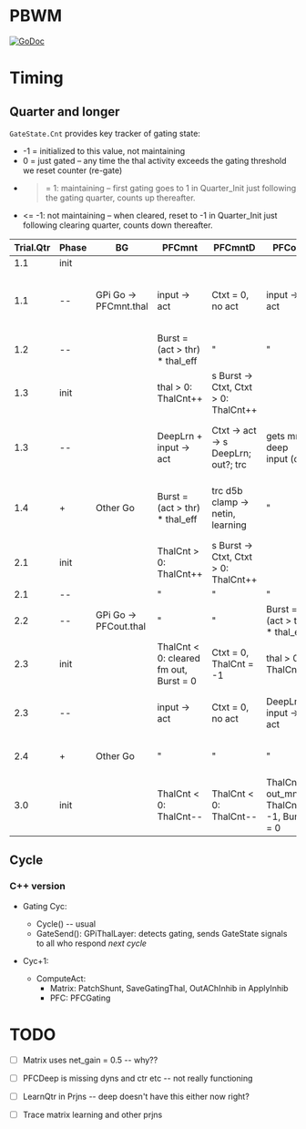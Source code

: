 # PBWM

[![GoDoc](https://godoc.org/github.com/emer/leabra/pbwm?status.svg)](https://godoc.org/github.com/emer/leabra/pbwm)


# Timing

## Quarter and longer

`GateState.Cnt` provides key tracker of gating state:
* -1 = initialized to this value, not maintaining
* 0 = just gated – any time the thal activity exceeds the gating threshold we reset counter (re-gate)
* >= 1: maintaining – first gating goes to 1 in Quarter_Init just following the gating quarter, counts up thereafter.
* <= -1: not maintaining – when cleared, reset to -1 in Quarter_Init just following clearing quarter, counts down thereafter.


| Trial.Qtr | Phase | BG                       | PFCmnt                                          | PFCmntD                                                    | PFCout                                                 | PFCoutD                                                    | Notes                       a                    |
|-----------|-------|--------------------------|-------------------------------------------------|--------------------------------------------------------------|--------------------------------------------------------|--------------------------------------------------------------|-------------------------------------------------|
| 1.1       | init  |                          |                                                 |                                                              |                                                        |                                                              |                                                 |
| 1.1       | --    | GPi Go -&gt; PFCmnt.thal | input -&gt; act                                 | Ctxt = 0, no act                                       | input -&gt; act                                        | Ctxt = 0, no act                                       | cortico-cortical super only, gate mid-quarter   |
| 1.2       | --    |                          | Burst = (act &gt; thr) * thal_eff         | "                                                            | "                                                      | "                                                            | mnt super d5b gets gating signal                |
| 1.3       | init  |                          | thal &gt; 0: ThalCnt++                        | s Burst -&gt; Ctxt, Ctxt &gt; 0: ThalCnt++ |                                                        | "                                                            | mnt deep gets d5b gated "context"               |
| 1.3       | --    |                          | DeepLrn + input -&gt; act                     | Ctxt -&gt; act -&gt; s DeepLrn; out?; trc            | gets mnt deep input (opt)                              | "                                                            | mnt continues w/ no out gating, out gets primed |
| 1.4       | +     | Other Go                 | Burst = (act &gt; thr) * thal_eff         | trc d5b clamp -&gt; netin, learning                          | "                                                      | "                                                            | TRC auto-encoder learning for mnt, via deep     |
| 2.1       | init  |                          | ThalCnt &gt; 0: ThalCnt++                   | s Burst -&gt; Ctxt, Ctxt &gt; 0: ThalCnt++ |                                                        | "                                                            | mnt continues                                   |
| 2.1       | --    |                          | "                                               | "                                                            | "                                                      | "                                                            |                                                 |
| 2.2       | --    | GPi Go -&gt; PFCout.thal | "                                               | "                                                            | Burst = (act &gt; thr) * thal_eff                | "                                                            | out super d5b gets gating signal                |
| 2.3       | init  |                          | ThalCnt &lt; 0: cleared fm out, Burst = 0 | Ctxt = 0, ThalCnt = -1                               | thal &gt; 0: ThalCnt++                               | s Burst -&gt; Ctxt, Ctxt &gt; 0: ThalCnt++ | out deep gets d5b gating                        |
| 2.3       | --    |                          | input -&gt; act                                 | Ctxt = 0, no act                                       | DeepLrn + input -&gt; act                            | Ctxt -&gt; act -&gt; s DeepLrn; output; trc          | out gating takes effect, driving actual output  |
| 2.4       | +     | Other Go                 | "                                               | "                                                            | "                                                      | "                                                            | continued output driving                        |
| 3.0       | init  |                          | ThalCnt &lt; 0: ThalCnt--                   | ThalCnt &lt; 0: ThalCnt--                                | ThalCnt &gt; out_mnt: ThalCnt = -1, Burst = 0 | Ctxt = 0: ThalCnt = -1                               | out gating cleared automatically after 1 trial  |


## Cycle

### C++ version

* Gating Cyc:
    + Cycle() -- usual
    + GateSend(): GPiThalLayer: detects gating, sends GateState signals to all who respond *next cycle*

* Cyc+1: 
    + ComputeAct:
        + Matrix: PatchShunt, SaveGatingThal, OutAChInhib in ApplyInhib
        + PFC:    PFCGating

        
# TODO

- [ ] Matrix uses net_gain = 0.5 -- why?? 

- [ ] PFCDeep is missing dyns and ctr etc -- not really functioning

- [ ] LearnQtr in Prjns -- deep doesn't have this either now right?

- [ ] Trace matrix learning and other prjns

